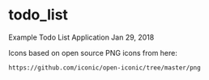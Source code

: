 # todo_list

Example Todo List Application 
Jan 29, 2018

Icons based on open source PNG icons from here: 

    https://github.com/iconic/open-iconic/tree/master/png
